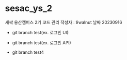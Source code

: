 # sesac_ys_2

새싹 용산캠퍼스 2기 코드 관리
작성자 : 9walnut
날짜 20230916

- git branch test(ex. 로그인 UI)
- git branch test(ex. 로그인 API)

- git branch test4
